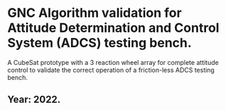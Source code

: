 # GNC Algorithm validation for Attitude Determination and Control System (ADCS) testing bench. 
A CubeSat prototype with a 3 reaction wheel array for complete attitude control to validate the correct operation of a friction-less ADCS testing bench.

## Year: 2022.
